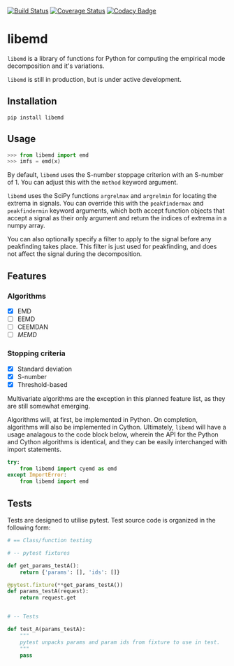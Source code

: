 [![Build Status](https://travis-ci.org/rjsberry/libemd.svg?branch=master)](https://travis-ci.org/rjsberry/libemd)
[![Coverage Status](https://coveralls.io/repos/github/rjsberry/libemd/badge.svg?branch=master)](https://coveralls.io/github/rjsberry/libemd?branch=master)
[![Codacy Badge](https://api.codacy.com/project/badge/Grade/3eb07539be3040afa74ab2d1bb937b09)](https://www.codacy.com/app/rjsberry/libemd?utm_source=github.com&amp;utm_medium=referral&amp;utm_content=rjsberry/libemd&amp;utm_campaign=Badge_Grade)

# libemd

`libemd` is a library of functions for Python for computing the empirical mode
decomposition and it's variations.

`libemd` is still in production, but is under active development.

## Installation

```
pip install libemd
```

## Usage

```python
>>> from libemd import emd
>>> imfs = emd(x)
```

By default, `libemd` uses the S-number stoppage criterion with an S-number
of 1. You can adjust this with the `method` keyword argument.

`libemd` uses the SciPy functions `argrelmax` and `argrelmin` for locating the
extrema in signals. You can override this with the `peakfindermax` and
`peakfindermin` keyword arguments, which both accept function objects that
accept a signal as their only argument and return the indices of extrema in a
numpy array.

You can also optionally specify a filter to apply to the signal before any
peakfinding takes place. This filter is just used for peakfinding, and does 
not affect the signal during the decomposition.


## Features

### Algorithms

- [x]  EMD
- [ ]  EEMD
- [ ]  CEEMDAN
- [ ]  *MEMD*

### Stopping criteria

- [x] Standard deviation
- [x] S-number
- [x] Threshold-based

Multivariate algorithms are the exception in this planned feature list, as they
are still somewhat emerging.

Algorithms will, at first, be implemented in Python. On completion, algorithms
will also be implemented in Cython. Ultimately, `libemd` will have a usage
analagous to the code block below, wherein the API for the Python and Cython
algorithms is identical, and they can be easily interchanged with import
statements.

```python
try:
    from libemd import cyemd as emd
except ImportError:
    from libemd import emd
```


## Tests

Tests are designed to utilise pytest. Test source code is organized in the
following form:

```python
# == Class/function testing

# -- pytest fixtures

def get_params_testA():
    return {'params': [], 'ids': []}

@pytest.fixture(**get_params_testA())
def params_testA(request):
    return request.get


# -- Tests

def test_A(params_testA):
    """
    pytest unpacks params and param ids from fixture to use in test.
    """
    pass
```
